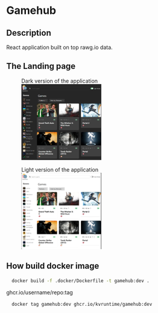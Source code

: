 # Gamehub

## Description

React application built on top rawg.io data.



## The Landing page

<div class="img-container">
  <figure>
  <figcaption>Dark version of the application</figcaption>
  <img class="img" src="./screenshots/landing.png" width="50%"/>
  </figure>
  <figure>
  <figcaption>Light version of the application</figcaption>
  <img class="img" src="./screenshots/landing-light.png" width="50%"/>
  </figure>
</div>

## How build docker image

```bash
  docker build -f .docker/Dockerfile -t gamehub:dev .
```

ghcr.io/username/repo:tag

```bash
  docker tag gamehub:dev ghcr.io/kvruntime/gamehub:dev 
```
